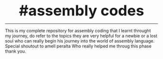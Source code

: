 <p align="center"><font size= "20"><strong>#assembly codes</strong></font></p>
<hr>
This is my complete repository for assembly coding that I learnt throught my journey, do refer to the topics they are very helpful for a newbie or a lost soul who can really begin his journey into the world of assembly language.
Special shoutout to <a src='https://www.youtube.com/@amellperalta'> amell peralta </a>
Who really helped me throug this phase thank you.
